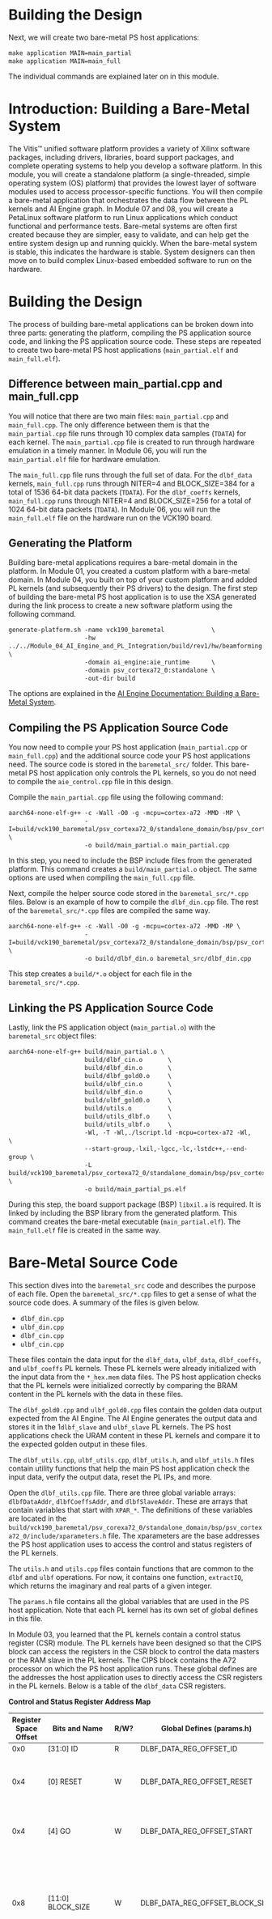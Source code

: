 # Building the Design

Next, we will create two bare-metal PS host applications:

```
make application MAIN=main_partial
make application MAIN=main_full
```
The individual commands are explained later on in this module.

# Introduction: Building a Bare-Metal System

The Vitis™ unified software platform provides a variety of Xilinx software packages, including drivers, libraries, board support packages, and complete operating systems to help you develop a software platform. In this module, you will create a standalone platform (a single-threaded, simple operating system (OS) platform) that provides the lowest layer of software modules used to access processor-specific functions. You will then compile a bare-metal application that orchestrates the data flow between the PL kernels and AI Engine graph. In Module 07 and 08, you will create a PetaLinux software platform to run Linux applications which conduct functional and performance tests. Bare-metal systems are often first created because they are simpler, easy to validate, and can help get the entire system design up and running quickly. When the bare-metal system is stable, this indicates the hardware is stable. System designers can then move on to build complex Linux-based embedded software to run on the hardware.  

# Building the Design

The process of building bare-metal applications can be broken down into three parts: generating the platform, compiling the PS application source code, and linking the PS application source code. These steps are repeated to create two bare-metal PS host applications (``main_partial.elf`` and ``main_full.elf``).

## Difference between main_partial.cpp and main_full.cpp

You will notice that there are two main files: ``main_partial.cpp`` and ``main_full.cpp``. The only difference between them is that the ``main_partial.cpp`` file runs through 10 complex data samples (``TDATA``) for each kernel. The ``main_partial.cpp`` file is created to run through hardware emulation in a timely manner. In Module 06, you will run the ``main_partial.elf`` file for hardware emulation.

The ``main_full.cpp`` file runs through the full set of data. For the ``dlbf_data`` kernels, ``main_full.cpp`` runs through NITER=4 and BLOCK_SIZE=384 for a total of 1536 64-bit data packets (``TDATA``). For the ``dlbf_coeffs`` kernels, ``main_full.cpp`` runs through NITER=4 and BLOCK_SIZE=256 for a total of 1024 64-bit data packets (``TDATA``). In Module`06, you will run the ``main_full.elf`` file on the hardware run on the VCK190 board.

## Generating the Platform

Building bare-metal applications requires a bare-metal domain in the platform. In Module 01, you created a custom platform with a bare-metal domain. In Module 04, you built on top of your custom platform and added PL kernels (and subsequently their PS drivers) to the design. The first step of building the bare-metal PS host application is to use the XSA generated during the link process to create a new software platform using the following command.

```
generate-platform.sh -name vck190_baremetal             \
                     -hw  ../../Module_04_AI_Engine_and_PL_Integration/build/rev1/hw/beamforming.rev1.hw.xsa \
                     -domain ai_engine:aie_runtime      \
                     -domain psv_cortexa72_0:standalone \
                     -out-dir build
```
The options are explained in the [AI Engine Documentation: Building a Bare-Metal System](https://www.xilinx.com/html_docs/xilinx2020_2/vitis_doc/integrate_ai_engine_application.html#ariaid-title10).  

## Compiling the PS Application Source Code    

You now need to compile your PS host application (``main_partial.cpp`` or ``main_full.cpp``) and the additional source code your PS host applications need. The source code is stored in the ``baremetal_src/`` folder. This bare-metal PS host application only controls the PL kernels, so you do not need to compile the ``aie_control.cpp`` file in this design.  

Compile the ``main_partial.cpp`` file using the following command:

```
aarch64-none-elf-g++ -c -Wall -O0 -g -mcpu=cortex-a72 -MMD -MP \
                     -I=build/vck190_baremetal/psv_cortexa72_0/standalone_domain/bsp/psv_cortexa72_0/include  \  
                     -o build/main_partial.o main_partial.cpp

```

In this step, you need to include the BSP include files from the generated platform. This command creates a `build/main_partial.o` object. The same options are used when compiling the ``main_full.cpp`` file.   

Next, compile the helper source code stored in the ``baremetal_src/*.cpp`` files. Below is an example of how to compile the ``dlbf_din.cpp`` file. The rest of the ``baremetal_src/*.cpp`` files are compiled the same way.

```
aarch64-none-elf-g++ -c -Wall -O0 -g -mcpu=cortex-a72 -MMD -MP \
                     -I=build/vck190_baremetal/psv_cortexa72_0/standalone_domain/bsp/psv_cortexa72_0/include \   
                     -o build/dlbf_din.o baremetal_src/dlbf_din.cpp
```

This step creates a ``build/*.o`` object for each file in the ``baremetal_src/*.cpp``.

## Linking the PS Application Source Code  

Lastly, link the PS application object (``main_partial.o``) with the ``baremetal_src`` object files:

```
aarch64-none-elf-g++ build/main_partial.o \
                     build/dlbf_cin.o       \
                     build/dlbf_din.o       \
                     build/dlbf_gold0.o     \
                     build/ulbf_cin.o       \
                     build/ulbf_din.o       \
                     build/ulbf_gold0.o     \
                     build/utils.o          \
                     build/utils_dlbf.o     \
                     build/utils_ulbf.o     \
                     -Wl, -T -Wl,./lscript.ld -mcpu=cortex-a72 -Wl,     \
                     --start-group,-lxil,-lgcc,-lc,-lstdc++,--end-group \
                     -L build/vck190_baremetal/psv_cortexa72_0/standalone_domain/bsp/psv_cortexa72_0/lib \
                     -o build/main_partial_ps.elf
```

During this step, the board support package (BSP) ``libxil.a`` is required. It is linked by including the BSP library from the generated platform. This command creates the bare-metal executable (``main_partial.elf``). The ``main_full.elf`` file is created in the same way.

# Bare-Metal Source Code

This section dives into the ``baremetal_src`` code and describes the purpose of each file. Open the ``baremetal_src/*.cpp`` files to get a sense of what the source code does. A summary of the files is given below.

* ``dlbf_din.cpp``
* ``ulbf_din.cpp``
* ``dlbf_cin.cpp``
* ``ulbf_cin.cpp``

These files contain the data input for the ``dlbf_data``, ``ulbf_data``, ``dlbf_coeffs``, and ``ulbf_coeffs`` PL kernels. These PL kernels were already initialized with the input data from the ``*_hex.mem`` data files. The PS host application checks that the PL kernels were initialized correctly by comparing the BRAM content in the PL kernels with the data in these files.

The ``dlbf_gold0.cpp`` and ``ulbf_gold0.cpp`` files contain the golden data output expected from the AI Engine. The AI Engine generates the output data and stores it in the 1``dlbf_slave`` and ``ulbf_slave`` PL kernels. The PS host applications check the URAM content in these PL kernels and compare it to the expected golden output in these files.

The ``dlbf_utils.cpp``, ``ulbf_utils.cpp``, ``dlbf_utils.h``, and ``ulbf_utils.h`` files contain utility functions that help the main PS host application check the input data, verify the output data, reset the PL IPs, and more.

Open the ``dlbf_utils.cpp`` file. There are three global variable arrays: `dlbfDataAddr`, `dlbfCoeffsAddr`, and `dlbfSlaveAddr`. These are arrays that contain variables that start with `XPAR_*`. The definitions of these variables are located in the `build/vck190_baremetal/psv_corexa72_0/standalone_domain/bsp/psv_cortexa72_0/include/xparameters.h` file. The xparameters are the base addresses the PS host application uses to access the control and status registers of the PL kernels.

The ``utils.h`` and ``utils.cpp`` files contain functions that are common to the ``dlbf`` and ``ulbf`` operations. For now, it contains one function, `extractIQ`, which returns the imaginary and real parts of a given integer.

The ``params.h`` file contains all the global variables that are used in the PS host application. Note that each PL kernel has its own set of global defines in this file.

In Module 03, you learned that the PL kernels contain a control status register (CSR) module. The PL kernels have been designed so that the CIPS block can access the registers in the CSR block to control the data masters or the RAM slave in the PL kernels. The CIPS block contains the A72 processor on which the PS host application runs. These global defines are the addresses the host application uses to directly access the CSR registers in the PL kernels. Below is a table of the ``dlbf_data`` CSR registers.

**Control and Status Register Address Map**

| Register Space Offset | Bits and Name | R/W? | Global Defines (params.h) | Description |  
|  ---  |  ---  |  ---  | --- | --- |
| 0x0 | \[31:0\] ID | R | DLBF_DATA_REG_OFFSET_ID | 32-bit ID register.|
| 0x4 | \[0\] RESET | W | DLBF_DATA_REG_OFFSET_RESET | 1:assert, 0:deassert. Also assigned to the `m_axis_rst_bram` input in the CRS module. |
| 0x4 | \[4\] GO | W | DLBF_DATA_REG_OFFSET_START | 1: start PL traffic, 0: stop PL traffic. Also assigned to the `go_bram` input in the CRS module. |
| 0x8 | \[11:0\] BLOCK_SIZE | W | DLBF_DATA_REG_OFFSET_BLOCK_SIZE | Sets the block size of the stream frame. TLAST is asserted for every <BLOCK_SIZE> number of cycles. Also assigned to the block_size_bram input in the CRS module. |  
| 0xC | \[11:0\] NITER | W| DLBF_DATA_REG_OFFSET_NITER | Sets the number of iterations of the data to go through. If this set to 0, data will be transmitted to the AI Engine forever. Also assigned to the niter_bram input in the CRS module. The bare-metal host applications set this register to 4.|
| 0x10 | \[15:0\] ROLLOVER_ADDR | W | DLBF_DATA_REG_OFFSET_ROLLOVER | When the BRAM address reaches the rollover address, it will reset to 0. Also assigned to the rollover_addr_bram input in the CRS module. |
| 0x20 | \[0\] MASTER_DONE | R | DLBF_DATA_REG_OFFSET_DONE | When this status register is 1'b, the data master is done sending data to the AI Engine. Also assigned to the m0_done_bram input in the CRS module. |

All the PL master kernels (``dlbf_data``, ``dlfbf_coeffs``, ``ulbf_data``, and ``ulbf_coeffs``) also contain multiple PL data masters (BRAMs). The ``dlbf_data`` and ``dlbf_coeffs`` have four data masters. The ``ulbf_data`` and ``ulbf_coeffs`` have eight data masters. Each of these data masters also has its own set of CRS registers. The PS host application can access each PL data master register by adding the ``dlbf_data`` xparameter + the data master’s offset + the CRS offset + the CRS register offset.

The following table is a list of the ``dlbf_data`` data masters’ offsets and the CRS offset:

**Register Address Map**

| Register Space Offset | Bits and Name | R/W? | Global Defines (params.h) | Description |  
|  ---  |  ---  |  ---  | --- | --- |
|0x0000_0000|--|R| DLBF_DATA_RAM0_OFFSET | Master 0 data offset. |
|0x0010_0000|--|R| DLBF_DATA_RAM1_OFFSET | Master 1 data offset. |
|0x0020_0000|--|R| DLBF_DATA_RAM2_OFFSET | Master 2 data offset. |
|0x0030_0000|--|R| DLBF_DATA_RAM3_OFFSET | Master 3 data offset. |
|0x0008_0000|--|R| DLBF_DATA_CSR_OFFSET  | CSR offset.          |

For example, if the PS host application wants to write to the RESET register of data master 0 in the ``dlbf_data_00`` PL kernel, it must write to the following address:

```
RESET0_ADDR = XPAR_DLBF_DATA_00 + DLBF_DATA_RAM0_OFFSET + DLBF_DATA_CSR_OFFSET + DLBF_DATA_REG_OFFSET_RESET
```

The rest of the PL master kernels (``dlbf_data``, ``dlbf_coeffs``, ``ulbf_data``, and ``ulbf_coeffs``) also have similar register address mappings.

The control and status registers of the ``dlbf_slave`` PL kernel are shown in the following table.

**Register Address Map**

| Register Space Offset | Bits and Name | R/W? | Global Defines (params.h) | Description |  
|  ---  |  ---  |  ---  | --- | --- |
| 0x0 | \[31:0\] ID | R | DLBF_SLAVE_REG_OFFSET_ID | 32-bit ID register.|
| 0x4 | \[0\] RESET | W | DLBF_SLAVE_REG_OFFSET_RESET | 1:assert, 0:de-assert. Also assigned to the `slave_rst_bram` input in the CRS module. |
| 0xC | \[11:0\] NITER | W | DLBF_SLAVE_REG_OFFSET_NITER | Sets the number of iterations of the data to go through. If this set to 0m, data will be transmitted to the AI Engine forever. Also assigned to the niter_bram input in the CRS module. The main_partial.cpp sets this to 4. The main_full.cpp sets this is TODO. |
| 0x20 | \[0\] SLAVE_DONE | R | DLBF_SLAVE_REG_OFFSET_DONE | When this status register is 1'b, the RAM slave is done receiving data from the AI Engine. Also assigned to the rxdone_bram input in the CRS module. |

Each data slave PL kernel (``dlbf_slave`` and ``ulbf_slave``) contain only one RAM slave (URAM). The PS host application can access each RAM slave module by adding the CRS offset (0x0008_0000) to the CRS register offset. For example, to access the NITER register, write to the following address:

```
NITER_ADDR = DLBF_SLAVE_CSR_OFFSET + DLBF_SLAVE_REG_OFFSET_NITER
```

The ``ulbf_slave`` PL kernel also has the same register address mapping, and its CSR registers are accessed in the same way.

# PS Host Application

The next step is to review the PS host application and understand how it orchestrates the data flow between the PL kernels and the AI Engine. The PS host application also verifies the output data stored in the ``dlbf_slave`` and ``ulbf_slave`` PL kernels by comparing it to golden reference data.

## Main Function

Open the ``main_partial.cpp`` source code and review the main function. It calls two functions: ``test_dlbf`` and ``test_ulbf``. If either of them return 0, the test has failed. If both of them return 1, the test has passed. The ``test_ulbf`` function is structured in the same way as the ``test_dlbf`` function.

## test_dlbf/test_ulbf Functions

This section details the ``test_dlbf`` function (it is left to you to review the ``test_ulbf`` function). The diagram below shows the execution flow of the ``test_dlbf`` and ``test_ulbf`` functions.

![PS Host Application Execution Flow](images/Mod5_application_execution_flow.PNG)

## Reset

The first thing the `test_dlbf` function does is call the `dlbf_reset` function (defined in the `utils_dlbf.cpp` file). This function resets the ``dlbf_data``, ``dlbf_coeff``, and ``dlbf_slave`` PL kernels. This is done by asserting and deasserting the DLBF_DATA_REG_OFFSET_RESET register using the `Xil_Out32` function. The `Xil_Out32` function is part of the Xilinx Hardware Abstraction Layer API in the standalone library. This API is used throughout this PS host application. See the OS and Libraries Document Collection ([UG643](https://www.xilinx.com/search/support-keyword-search.html#q=ug643)) for the full API documentation.

## Configuration

The `test_dlbf` function calls the `dlbf_data_config_ips`, `dlbf_coeffs_config_ips`, and `dlbf_slave_config_ips` functions. The functions configure the BLOCK_SIZE, NITER, and ROLLOVER_ADDR registers.

| PL Kernel | BLOCK_SIZE | NITER | ROLLOVER_ADDR |  
|  ---  |  ---  |  ---  |  ---  |
| dlbf_data | 384 64-bit TDATA | 4 | 1536 |
| dlbf_coeffs | 256 64-bit TDATA | 4 | 1024 |
| dlbf_slave | 768 32-bit TDATA | 4 | -- |

## Check RAM

The `dlbf_data_check_ram` and `dlbf_coeffs_check_ram` functions are called. These functions are optional, but they are useful for debugging. In Module 03, the BRAMs in the ``dlbf_data`` and ``dlbf_coeffs`` PL kernels were initialized to input data stored in ``*_hex.mem`` data files. These `check_ram` functions ensure that the ``dlbf_data`` and ``dlbf_coeffs`` RAMs have been initialized to the correct values. The golden input data is stored in the `dlbf_din.cpp` and `dlbf_coeffs.cpp` files.

## Start

The `dlbf_start` function is called. This function asserts the `GO` register bit for the ``dlbf_data`` and ``dlbf_coeffs`` PL kernels to start the PL traffic to the AI Engine.

## Wait for Done: Inputs

The `dlbf_data_wait_for_done` is called continuously in a while loop. This function reads the MASTER_DONE register on each ``dlbf_data`` PL kernel. When all four data masters in the ``dlbf_data`` PL kernels have a status of DONE, the function returns a 1'b, which breaks the while loop. The while loop only calls the function 100 times maximum, and times out if the ``dlbf_data`` kernels are not done by then.

After the ``dlbf_data`` kernels are done sending their data to the AI Engine, wait for the ``dlbf_coeffs`` to send their data to the AI Engine. If the ``dlbf_data`` or ``dlbf_coeffs`` kernels time out, the test fails.

## Wait for Done: Outputs

Wait for the ``dlbf_slave`` kernels to finish receiving output data from the AI Engine. The ``dlbf_slaves`` are done when NITER\*BLOCKSIZE number of 32-bit complex data samples (``TDATA``) are received from the AI Engine. If the ``dlbf_slaves`` time out, the test fails.

## Verify Output

If the ``dlbf_slave`` does not time out, the `test_dlbf` function calls the `dlbf_slave_read_and_verify` function. This function compares the data in the ``dlbf_slave`` to the golden output data in the `dlbf_gold0.cpp` file. If there are any mismatches, the test fails. If all the output data matches the golden output data, then the `test_dlbf` passes and returns a 1'b to the main function.

# Test ULBF

The main function then calls the `test_ulbf` function. It starts the ULBF kernels and verifies the output of the AI Engine using the same execution flow as the `test_dlbf` function.

# References

* Xilinx Standalone Library Documentation OS and Libraries Document Collection ([UG643](https://www.xilinx.com/search/support-keyword-search.html#q=ug643))
* [AI Engine Documentation: Building a Bare-Metal System](https://www.xilinx.com/html_docs/xilinx2020_2/vitis_doc/integrate_ai_engine_application.html#ariaid-title10)

© Copyright 2021 Xilinx, Inc.

Licensed under the Apache License, Version 2.0 (the "License");
you may not use this file except in compliance with the License.
You may obtain a copy of the License at

    http://www.apache.org/licenses/LICENSE-2.0


Unless required by applicable law or agreed to in writing, software
distributed under the License is distributed on an "AS IS" BASIS,
WITHOUT WARRANTIES OR CONDITIONS OF ANY KIND, either express or implied.
See the License for the specific language governing permissions and
limitations under the License.
